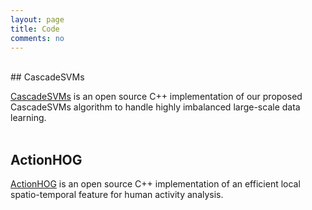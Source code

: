 ```yaml
---
layout: page
title: Code
comments: no
---
```

<br>
## CascadeSVMs

[CascadeSVMs](https://github.com/xiaodongyang/CascadeSVMs) is an open source C++ implementation of our proposed CascadeSVMs algorithm to handle highly imbalanced large-scale data learning.
<br><br>

## ActionHOG

[ActionHOG](https://github.com/xiaodongyang/ActionHOG) is an open source C++ implementation of an efficient local spatio-temporal feature for human activity analysis.